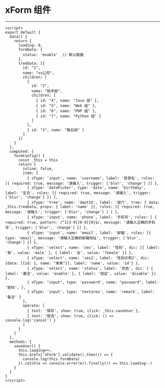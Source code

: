 # xForm 组件

---

<common-code title="基本用法" description="配置 json，生成 form 表单">
  <demo-xform></demo-xform>
  <highlight-code slot="codeText" lang="vue">
    <template>
      <div class="app-container" :v-loading="loading">
        <x-form ref="xForm" v-model="formData" :config="formConfig" />
      </div>
    </template>

    <script>
    export default {
      data() {
        return {
          loading: 0,
          formData: {
            status: 'enable'  // 默认数据
          },
          treeData: [{
            id: "1",
            name: "xx公司",
            children: [
              {
                id: "2",
                name: "技术部",
                children: [
                  { id: "4", name: "Java 组" },
                  { id: "5", name: "Web 组" },
                  { id: "6", name: "PHP 组" },
                  { id: "7", name: "Python 组" }
                ]
              },
              { id: "3", name: "售后部" }
            ]
          }]
        }
      },
      computed: {
        formConfig() {
          const _this = this
          return {
            inline: false,
            item: [
              { xType: 'input', name: 'username', label: '登录名', rules: [{ required: true, message: '请输入', trigger: ['blur', 'change'] }] },
              { xType: 'datePicker', type: 'date', name: 'birthday', label: '生日', rules: [{ required: true, message: '请输入', trigger: ['blur', 'change'] }] },
              { xType: 'tree', name: 'deptId', label: '部门', tree: { data: _this.treeData, props: { label: 'name' }}, rules: [{ required: true, message: '请输入', trigger: ['blur', 'change'] } ] },
              { xType: 'input', name: 'phone', label: '手机号', rules: [ { required: true, pattern: /^1[3-9][0-9]{9}$/, message: '请输入正确的手机号', trigger: ['blur', 'change'] }] },
              { xType: 'input', name: 'email', label: '邮箱', rules: [{ type: 'email', message: '请输入正确的邮箱地址', trigger: ['blur', 'change'] }] },
              { xType: 'select', name: 'sex', label: '性别', dic: [{ label: '男', value: 'male' }, { label: '女', value: 'female' }] },
              { xType: 'select', name: 'sex2', label: '性别示例2', dic: {data: [{id: 1, name: "男男"}], label: 'name', value: 'id'} },
              { xType: 'select', name: 'status', label: '状态', dic: [ { label: '激活', value: 'enable' }, { label: '锁定', value: 'disable' }] },
              { xType: "input", type: 'password', name: "password", label: '密码', },
              { xType: 'input', type: 'textarea', name: 'remark', label: '备注' }
            ],
            operate: [
              { text: '保存', show: true, click: _this.saveUser },
              { text: '取消', show: true, click: () => console.log('cancel') }
            ]
          }
        }
      },
      methods: {
        saveUser() {
          this.loading++;
          this.$refs['xForm'].validate().then(() => {
            console.log(this.formData)
          }).catch(e => console.error(e)).finally(() => this.loading--)
        }
      }
    }
    </script>
  </highlight-code>
</common-code>

<common-api title="xForm Attributes" :apiData="[
  { params: 'v-model', describe: '绑定值', type: 'object', optionValue: '—', defaultValue: '—' },
  { params: 'config', describe: '表单的配置，具体看下表 xForm config', type: 'object', optionValue: '—', defaultValue: '—' },
]" />

<common-api title="xForm config" :apiData="[
  { params: '...', describe: '所有el-form的属性及方法，参见 [文档](https://element.eleme.cn/#/zh-CN/component/form#form-attributes)', type: '...', optionValue: '...', defaultValue: '...' },
  { params: 'item', describe: '表单的Item', type: 'array', optionValue: '—', defaultValue: '—' },
  { params: 'operate', describe: '表单底部的操作按钮', type: 'array', optionValue: '—', defaultValue: '—' },
]" />
